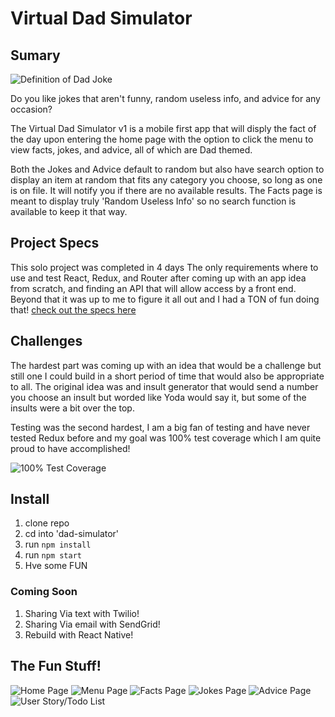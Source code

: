 # Virtual Dad Simulator

## Sumary

![Definition of Dad Joke](https://github.com/Nathan-Froeh/Dad-Simulator/blob/master/src/images/dad-joke-definition.png)

Do you like jokes that aren't funny, random useless info, and advice for any occasion?

The Virtual Dad Simulator v1 is a mobile first app that will disply the fact of the day upon entering the home page with the option to click the menu to view facts, jokes, and advice, all of which are Dad themed.

Both the Jokes and Advice default to random but also have search option to display an item at random that fits any category you choose, so long as one is on file. It will notify you if there are no available results.
The Facts page is meant to display truly 'Random Useless Info' so no search function is available to keep it that way.


## Project Specs

This solo project was completed in 4 days
The only requirements where to use and test React, Redux, and Router after coming up with an app idea from scratch, and finding an API that will allow access by a front end.
Beyond that it was up to me to figure it all out and I had a TON of fun doing that!
[check out the specs here](https://frontend.turing.io/projects/binary-challenge.html)

## Challenges

The hardest part was coming up with an idea that would be a challenge but still one I could build in a short period of time that would also be appropriate to all. The original idea was and insult generator that would send a number you choose an insult but worded like Yoda would say it, but some of the insults were a bit over the top.

Testing was the second hardest, I am a big fan of testing and have never tested Redux before and my goal was 100% test coverage which I am quite proud to have accomplished!

![100% Test Coverage](https://github.com/Nathan-Froeh/Dad-Simulator/blob/master/src/images/100%25-test-coverage.png)

## Install
1. clone repo
2. cd into 'dad-simulator'
3. run ```npm install``` 
4. run ```npm start```
5. Hve some FUN

### Coming Soon
 
1. Sharing Via text with Twilio!
2. Sharing Via email with SendGrid!
3. Rebuild with React Native!

## The Fun Stuff!

![Home Page](https://github.com/Nathan-Froeh/Dad-Simulator/blob/master/src/images/home-page.png)
![Menu Page](https://github.com/Nathan-Froeh/Dad-Simulator/blob/master/src/images/menu-page.png)
![Facts Page](https://github.com/Nathan-Froeh/Dad-Simulator/blob/master/src/images/random-fact.png)
![Jokes Page](https://github.com/Nathan-Froeh/Dad-Simulator/blob/master/src/images/random-joke.png)
![Advice Page](https://github.com/Nathan-Froeh/Dad-Simulator/blob/master/src/images/life-advice.png)
![User Story/Todo List](https://github.com/Nathan-Froeh/Dad-Simulator/blob/master/src/images/Story.png)
